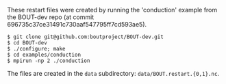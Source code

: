 These restart files were created by running the 'conduction' example from the
BOUT-dev repo (at commit 696735c37ce31491c730aaf547795ff7cd593ae5).
```
$ git clone git@github.com:boutproject/BOUT-dev.git
$ cd BOUT-dev
$ ./configure; make
$ cd examples/conduction
$ mpirun -np 2 ./conduction
```
The files are created in the `data` subdirectory: `data/BOUT.restart.{0,1}.nc`.
